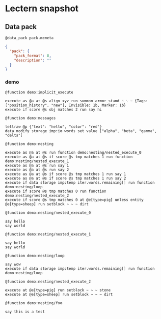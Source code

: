 # Lectern snapshot

## Data pack

`@data_pack pack.mcmeta`

```json
{
  "pack": {
    "pack_format": 8,
    "description": ""
  }
}
```

### demo

`@function demo:implicit_execute`

```mcfunction
execute as @a at @s align xyz run summon armor_stand ~ ~ ~ {Tags: ["position_history", "new"], Invisible: 1b, Marker: 1b}
execute if score @s obj matches 2 run say hi
```

`@function demo:messages`

```mcfunction
tellraw @p {"text": "hello", "color": "red"}
data modify storage imp:io words set value ["alpha", "beta", "gamma", "delta"]
```

`@function demo:nesting`

```mcfunction
execute as @a at @s run function demo:nesting/nested_execute_0
execute as @a at @s if score @s tmp matches 1 run function demo:nesting/nested_execute_1
execute as @a at @s run say 1
execute as @a at @s run say 2
execute as @a at @s if score @s tmp matches 1 run say 1
execute as @a at @s if score @s tmp matches 1 run say 2
execute if data storage imp:temp iter.words.remaining[] run function demo:nesting/loop
execute if score @s tmp matches 0 run function demo:nesting/nested_execute_2
execute if score @s tmp matches 0 at @e[type=pig] unless entity @e[type=sheep] run setblock ~ ~ ~ dirt
```

`@function demo:nesting/nested_execute_0`

```mcfunction
say hello
say world
```

`@function demo:nesting/nested_execute_1`

```mcfunction
say hello
say world
```

`@function demo:nesting/loop`

```mcfunction
say wow
execute if data storage imp:temp iter.words.remaining[] run function demo:nesting/loop
```

`@function demo:nesting/nested_execute_2`

```mcfunction
execute at @e[type=pig] run setblock ~ ~ ~ stone
execute at @e[type=sheep] run setblock ~ ~ ~ dirt
```

`@function demo:nesting/foo`

```mcfunction
say this is a test
```
